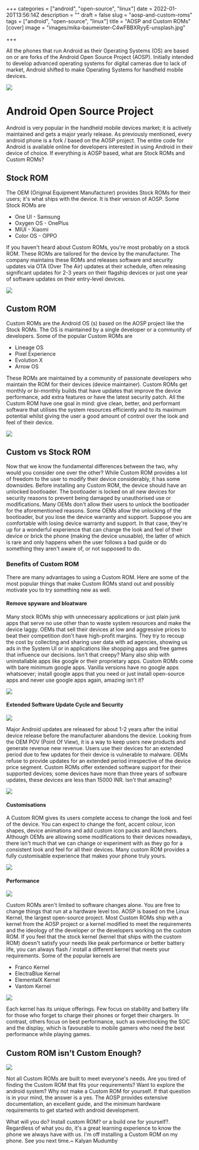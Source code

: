 +++
categories = ["android", "open-source", "linux"]
date = 2022-01-20T13:56:14Z
description = ""
draft = false
slug = "aosp-and-custom-roms"
tags = ["android", "open-source", "linux"]
title = "AOSP and Custom ROMs"
[cover]
    image = "images/mika-baumeister-C4wFBBXRyyE-unsplash.jpg"


+++


All the phones that run Android as their Operating Systems (OS) are based on or are forks of the Android Open Source Project (AOSP). Initially intended to develop advanced operating systems for digital cameras due to lack of market, Android shifted to make Operating Systems for handheld mobile devices.

![](images/Android-Logo-2019-2.jpg)

# Android Open Source Project

Android is very popular in the handheld mobile devices market; it is actively maintained and gets a major yearly release. As previously mentioned, every android phone is a fork / based on the AOSP project. The entire code for Android is available online for developers interested in using Android in their device of choice. If everything is AOSP based, what are Stock ROMs and Custom ROMs?

## Stock ROM

The OEM (Original Equipment Manufacturer) provides Stock ROMs for their users; it's what ships with the device. It is their version of AOSP. Some Stock ROMs are

* One UI - Samsung
* Oxygen OS - OnePlus
* MIUI - Xiaomi
* Color OS - OPPO

If you haven't heard about Custom ROMs, you're most probably on a stock ROM. These ROMs are tailored for the device by the manufacturer. The company maintains these ROMs and releases software and security updates via OTA (Over The Air) updates at their schedule, often releasing significant updates for 2-3 years on their flagship devices or just one year of software updates on their entry-level devices.

![](images/Samsung-One-UI-4-featured.webp)

## Custom ROM

Custom ROMs are the Android OS (s) based on the AOSP project like the Stock ROMs. The OS is maintained by a single developer or a community of developers. Some of the popular Custom ROMs are

* Lineage OS
* Pixel Experience
* Evolution X
* Arrow OS

These ROMs are maintained by a community of passionate developers who maintain the ROM for their devices (device maintainer). Custom ROMs get monthly or bi-monthly builds that have updates that improve the device performance, add extra features or have the latest security patch. All the Custom ROM have one goal in mind: give clean, better, and performant software that utilises the system resources efficiently and to its maximum potential whilst giving the user a good amount of control over the look and feel of their device.

![](images/Lineage-OS-800x450.jpg)

## Custom vs Stock ROM

Now that we know the fundamental differences between the two, why would you consider one over the other? While Custom ROM provides a lot of freedom to the user to modify their device considerably, it has some downsides. Before installing any Custom ROM, the device should have an unlocked bootloader. The bootloader is locked on all new devices for security reasons to prevent being damaged by unauthorised use or modifications. Many OEMs don't allow their users to unlock the bootloader for the aforementioned reasons. Some OEMs allow the unlocking of the bootloader, but you lose the device warranty and support. Suppose you are comfortable with losing device warranty and support. In that case, they're up for a wonderful experience that can change the look and feel of their device or brick the phone (making the device unusable), the latter of which is rare and only happens when the user follows a bad guide or do something they aren't aware of, or not supposed to do.

### Benefits of Custom ROM

There are many advantages to using a Custom ROM. Here are some of the most popular things that make Custom ROMs stand out and possibly motivate you to try something new as well.

#### Remove spyware and bloatware

Many stock ROMs ship with unnecessary applications or just plain junk apps that serve no use other than to waste system resources and make the device laggy. OEMs that sell their devices at low and aggressive prices to beat their competition don't have high-profit margins. They try to recoup the cost by collecting and sharing user data with ad agencies, showing us ads in the System UI or in applications like shopping apps and free games that influence our decisions. Isn't that creepy? Many also ship with uninstallable apps like google or their proprietary apps. Custom ROMs come with bare minimum google apps. Vanilla versions have no google apps whatsoever; install google apps that you need or just install open-source apps and never use google apps again, amazing isn't it?

![](images/remove-bloatware-on-xiaomi-devices-min.jpg)
#### Extended Software Update Cycle and Security

![](images/How-to-downgrade-Android-12-1.jpg)

Major Android updates are released for about 1-2 years after the initial device release before the manufacturer abandons the device. Looking from the OEM POV (Point Of View), it is a way to keep users new products and generate revenue new revenue. Users use their devices for an extended period due to few updates for their device is vulnerable to malware. OEMs refuse to provide updates for an extended period irrespective of the device price segment. Custom ROMs offer extended software support for their supported devices; some devices have more than three years of software updates, these devices are less than 15000 INR. Isn't that amazing?

![](images/landing_icon-security_480.png)

#### Customisations

A Custom ROM gives its users complete access to change the look and feel of the device. You can expect to change the font, accent colour, icon shapes, device animations and add custom icon packs and launchers. Although OEMs are allowing some modifications to their devices nowadays, there isn't much that we can change or experiment with as they go for a consistent look and feel for all their devices. Many custom ROM provides a fully customisable experience that makes your phone truly yours.

![](images/landing_icon-compatibility_480.png)

#### Performance

![](images/android_stack_720.png)

Custom ROMs aren't limited to software changes alone. You are free to change things that run at a hardware level too. AOSP is based on the Linux Kernel, the largest open-source project. Most Custom ROMs ship with a kernel from the AOSP project or a kernel modified to meet the requirements and the ideology of the developer or the developers working on the custom ROM. If you feel that the stock kernel (kernel that ships with the custom ROM) doesn't satisfy your needs like peak performance or better battery life, you can always flash / install a different kernel that meets your requirements. Some of the popular kernels are

* Franco Kernel
* ElectraBlue Kernel
* ElementalX Kernel
* Vantom Kernel

![](images/220px-Kernel_Layout.svg.png)

Each kernel has its unique offerings. Few focus on stability and battery life for those who forget to charge their phones or forget their chargers. In contrast, others focus on best performance, such as overclocking the SOC and the display, which is favourable to mobile gamers who need the best performance while playing games.

## Custom ROM isn't Custom Enough?

![](images/1269461291521540096.jpg)

Not all Custom ROMs are built to meet everyone's needs. Are you tired of finding the Custom ROM that fits your requirements? Want to explore the android system? Why not make a Custom ROM for yourself. If that question is in your mind, the answer is a yes. The AOSP provides extensive documentation, an excellent guide, and the minimum hardware requirements to get started with android development.

What will you do? Install custom ROM? or a build one for yourself?. Regardless of what you do, it's a great learning experience to know the phone we always have with us. I'm off installing a Custom ROM on my phone. See you next time.~ Kalyan Mudumby